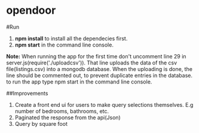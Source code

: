 # opendoor
#Run
1. **npm install** to install all the dependecies first. 
2. **npm start** in the command line console.

**Note:** When running the app for the first time don't uncomment line 29 in server.js(require('./uploadcsv')). That line uploads the data of the csv file(listings.csv) into a mongodb database. 
When the uploading is done, the line should be commented out, to prevent duplicate entries in the database.
to run the app type npm start in the command line console.

##Improvements
1. Create a front end ui for users to make query selections themselves. E.g number of bedrooms, bathrooms, etc.
2. Paginated the response from the api(Json)
3. Query by square foot
